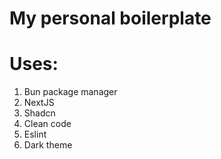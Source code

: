 # My personal boilerplate

# Uses:

1) Bun package manager
2) NextJS
3) Shadcn
4) Clean code
5) Eslint
6) Dark theme
